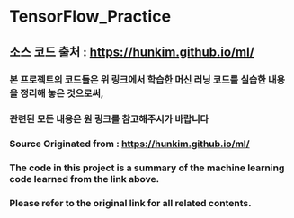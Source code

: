 # TensorFlow_Practice

## 소스 코드 출처 : https://hunkim.github.io/ml/	
### 본 프로젝트의 코드들은 위 링크에서 학습한 머신 러닝 코드를 실습한 내용을 정리해 놓은 것으로써, 
### 관련된 모든 내용은 원 링크를 참고해주시가 바랍니다

### Source Originated from : https://hunkim.github.io/ml/	
### The code in this project is a summary of the machine learning code learned from the link above.
### Please refer to the original link for all related contents.
